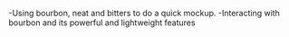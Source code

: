 -Using bourbon, neat and bitters to do a quick mockup.
-Interacting with bourbon and its powerful and lightweight features